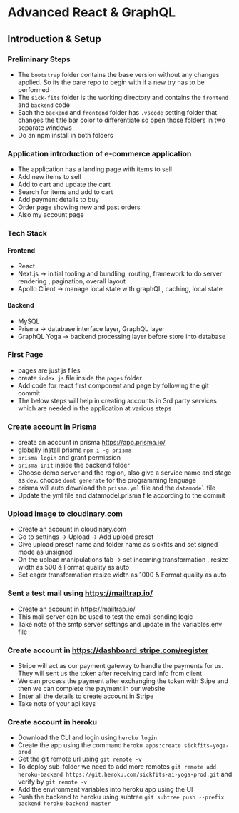 # Advanced React & GraphQL

## Introduction & Setup

### Preliminary Steps

* The `bootstrap` folder contains the base version without any changes applied. So its the bare repo to begin with if a new try has to be performed
* The `sick-fits` folder is the working directory and contains the `frontend` and `backend` code
* Each the `backend` and `frontend` folder has `.vscode` setting folder that changes the title bar color to differentiate so open those folders in two separate windows
* Do an npm install in both folders

### Application introduction of e-commerce application

* The application has a landing page with items to sell
* Add new items to sell
* Add to cart and update the cart
* Search for items and add to cart
* Add payment details to buy
* Order page showing new and past orders
* Also my account page

### Tech Stack

#### Frontend

* React
* Next.js -> initial tooling and bundling, routing, framework to do server rendering , pagination, overall layout
* Apollo Client -> manage local state with graphQL, caching, local state

#### Backend

* MySQL
* Prisma -> database interface layer, GraphQL layer
* GraphQL Yoga -> backend processing layer before store into database

### First Page

* pages are just js files
* create `index.js` file inside the `pages` folder
* Add code for react first component and page by following the git commit
* The below steps will help in creating accounts in 3rd party services which are needed in the application at various steps

### Create account in Prisma

* create an account in prisma https://app.prisma.io/
* globally install prisma `npm i -g prisma`
* `prisma login` and grant permission
* `prisma init` inside the backend folder
* Choose demo server and the region, also give a service name and stage as `dev`. choose `dont generate` for the programming language
* prisma will auto download the `prisma.yml` file and the `datamodel` file
* Update the yml file and datamodel.prisma file according to the commit

### Upload image to cloudinary.com

* Create an account in cloudinary.com
* Go to settings -> Upload -> Add upload preset
* Give upload preset name and folder name as sickfits and set signed mode as unsigned
* On the upload manipulations tab -> set incoming transformation , resize width as 500 & Format quality as auto
* Set eager transformation resize width as 1000 & Format quality as auto

### Sent a test mail using https://mailtrap.io/

* Create an account in https://mailtrap.io/
* This mail server can be used to test the email sending logic
* Take note of the smtp server settings and update in the variables.env file

### Create account in https://dashboard.stripe.com/register

* Stripe will act as our payment gateway to handle the payments for us. They will sent us the token after receiving card info from client
* We can process the payment after exchanging the token with Stipe and then we can complete the payment in our website
* Enter all the details to create account in Stripe
* Take note of your api keys

### Create account in heroku

* Download the CLI and login using `heroku login`
* Create the app using the command `heroku apps:create sickfits-yoga-prod`
* Get the git remote url using `git remote -v`
* To deploy sub-folder we need to add more remotes `git remote add heroku-backend https://git.heroku.com/sickfits-ai-yoga-prod.git` and verify by `git remote -v`
* Add the environment variables into heroku app using the UI
* Push the backend to heroku using subtree `git subtree push --prefix backend heroku-backend master`
